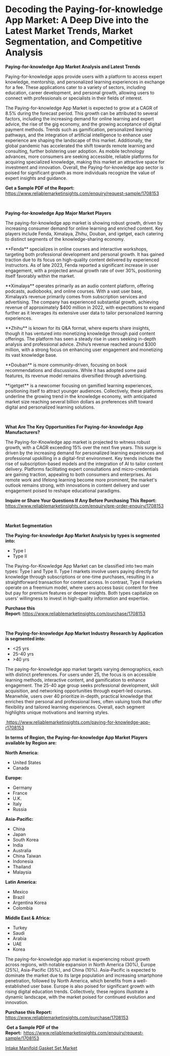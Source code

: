 <p><h1>Decoding the Paying-for-knowledge App Market: A Deep Dive into the Latest Market Trends, Market Segmentation, and Competitive Analysis</h1></p><p><strong>Paying-for-knowledge App Market Analysis and Latest Trends</strong></p>
<p><p>Paying-for-knowledge apps provide users with a platform to access expert knowledge, mentorship, and personalized learning experiences in exchange for a fee. These applications cater to a variety of sectors, including education, career development, and personal growth, allowing users to connect with professionals or specialists in their fields of interest.</p><p>The Paying-for-knowledge App Market is expected to grow at a CAGR of 8.5% during the forecast period. This growth can be attributed to several factors, including the increasing demand for online learning and expert advice, the rise of the gig economy, and the growing acceptance of digital payment methods. Trends such as gamification, personalized learning pathways, and the integration of artificial intelligence to enhance user experience are shaping the landscape of this market. Additionally, the global pandemic has accelerated the shift towards remote learning and consulting, further bolstering user adoption. As mobile technology advances, more consumers are seeking accessible, reliable platforms for acquiring specialized knowledge, making this market an attractive space for investment and innovation. Overall, the Paying-for-knowledge app sector is poised for significant growth as more individuals recognize the value of expert insights and guidance.</p></p>
<p><strong>Get a Sample PDF of the Report:&nbsp;</strong> <a href="https://www.reliablemarketinsights.com/enquiry/request-sample/1708153?utm_campaign=2117&utm_medium=2&utm_source=Github&utm_content=ia&utm_term=25032025&utm_id=paying-for-knowledge-app">https://www.reliablemarketinsights.com/enquiry/request-sample/1708153</a></p>
<p>&nbsp;</p>
<p><strong>Paying-for-knowledge App Major Market Players</strong></p>
<p><p>The paying-for-knowledge app market is showing robust growth, driven by increasing consumer demand for online learning and enriched content. Key players include Fenda, Ximalaya, Zhihu, Douban, and igetget, each catering to distinct segments of the knowledge-sharing economy.</p><p>**Fenda** specializes in online courses and interactive workshops, targeting both professional development and personal growth. It has gained traction due to its focus on high-quality content delivered by experienced instructors. As of late 2023, Fenda reported a significant increase in user engagement, with a projected annual growth rate of over 30%, positioning itself favorably within the market.</p><p>**Ximalaya** operates primarily as an audio content platform, offering podcasts, audiobooks, and online courses. With a vast user base, Ximalaya’s revenue primarily comes from subscription services and advertising. The company has experienced substantial growth, achieving revenue of approximately $400 million in 2022, with expectations to expand further as it leverages its extensive user data to tailor personalized learning experiences.</p><p>**Zhihu** is known for its Q&A format, where experts share insights, though it has ventured into monetizing knowledge through paid content offerings. The platform has seen a steady rise in users seeking in-depth analysis and professional advice. Zhihu’s revenue reached around $300 million, with a strong focus on enhancing user engagement and monetizing its vast knowledge base.</p><p>**Douban** is more community-driven, focusing on book recommendations and discussions. While it has adopted some paid features, its revenue model remains diversified through advertising.</p><p>**igetget** is a newcomer focusing on gamified learning experiences, positioning itself to attract younger audiences. Collectively, these platforms underline the growing trend in the knowledge economy, with anticipated market size reaching several billion dollars as preferences shift toward digital and personalized learning solutions.</p></p>
<p>&nbsp;</p>
<p><strong>What Are The Key Opportunities For Paying-for-knowledge App Manufacturers?</strong></p>
<p><p>The Paying-for-Knowledge app market is projected to witness robust growth, with a CAGR exceeding 15% over the next five years. This surge is driven by the increasing demand for personalized learning experiences and professional upskilling in a digital-first environment. Key trends include the rise of subscription-based models and the integration of AI to tailor content delivery. Platforms facilitating expert consultations and micro-credentials are gaining traction, appealing to both consumers and enterprises. As remote work and lifelong learning become more prominent, the market's outlook remains strong, with innovations in content delivery and user engagement poised to reshape educational paradigms.</p></p>
<p><strong>Inquire or Share Your Questions If Any Before Purchasing This Report:</strong> <a href="https://www.reliablemarketinsights.com/enquiry/pre-order-enquiry/1708153?utm_campaign=2117&utm_medium=2&utm_source=Github&utm_content=ia&utm_term=25032025&utm_id=paying-for-knowledge-app">https://www.reliablemarketinsights.com/enquiry/pre-order-enquiry/1708153</a></p>
<p>&nbsp;</p>
<p><strong>Market Segmentation</strong></p>
<p><strong>The Paying-for-knowledge App Market Analysis by types is segmented into:</strong></p>
<p><ul><li>Type I</li><li>Type II</li></ul></p>
<p><p>The Paying-for-Knowledge App Market can be classified into two main types: Type I and Type II. Type I markets involve users paying directly for knowledge through subscriptions or one-time purchases, resulting in a straightforward transaction for content access. In contrast, Type II markets operate on a freemium model, where users access basic content for free but pay for premium features or deeper insights. Both types capitalize on users' willingness to invest in high-quality information and expertise.</p></p>
<p><strong>Purchase this Report:&nbsp;</strong><a href="https://www.reliablemarketinsights.com/purchase/1708153?utm_campaign=2117&utm_medium=2&utm_source=Github&utm_content=ia&utm_term=25032025&utm_id=paying-for-knowledge-app">https://www.reliablemarketinsights.com/purchase/1708153</a></p>
<p>&nbsp;</p>
<p><strong>The Paying-for-knowledge App Market Industry Research by Application is segmented into:</strong></p>
<p><ul><li><25 yrs</li><li>25-40 yrs</li><li>>40 yrs</li></ul></p>
<p><p>The paying-for-knowledge app market targets varying demographics, each with distinct preferences. For users under 25, the focus is on accessible learning methods, interactive content, and gamification to enhance engagement. The 25-40 age group seeks professional development, skill acquisition, and networking opportunities through expert-led courses. Meanwhile, users over 40 prioritize in-depth, practical knowledge that enriches their personal and professional lives, often valuing tools that offer flexibility and tailored learning experiences. Overall, each segment highlights unique motivations and learning styles.</p></p>
<p><a href="https://www.reliablemarketinsights.com/paying-for-knowledge-app-r1708153?utm_campaign=2117&utm_medium=2&utm_source=Github&utm_content=ia&utm_term=25032025&utm_id=paying-for-knowledge-app">&nbsp;https://www.reliablemarketinsights.com/paying-for-knowledge-app-r1708153</a></p>
<p><strong>In terms of Region, the Paying-for-knowledge App Market Players available by Region are:</strong></p>
<p>
    <p> <strong> North America: </strong>
        <ul>
            <li>United States</li>
            <li>Canada</li>
        </ul>
        </p> 
    <p> <strong> Europe: </strong>
        <ul>
            <li>Germany</li>
            <li>France</li>
            <li>U.K.</li>
            <li>Italy</li>
            <li>Russia</li>
        </ul>
        </p> 
    <p> <strong> Asia-Pacific: </strong>
        <ul>
            <li>China</li>
            <li>Japan</li>
            <li>South Korea</li>
            <li>India</li>
            <li>Australia</li>
            <li>China Taiwan</li>
            <li>Indonesia</li>
            <li>Thailand</li>
            <li>Malaysia</li>
        </ul>
        </p> 
    <p> <strong> Latin America: </strong>
        <ul>
            <li>Mexico</li>
            <li>Brazil</li>
            <li>Argentina Korea</li>
            <li>Colombia</li>
        </ul>
        </p> 
    <p> <strong> Middle East & Africa: </strong>
        <ul>
            <li>Turkey</li>
            <li>Saudi</li>
            <li>Arabia</li>
            <li>UAE</li>
            <li>Korea</li>
        </ul>
    </p>
    </p>
<p><p>The paying-for-knowledge app market is experiencing robust growth across regions, with notable expansion in North America (30%), Europe (25%), Asia-Pacific (35%), and China (10%). Asia-Pacific is expected to dominate the market due to its large population and increasing smartphone penetration, followed by North America, which benefits from a well-established user base. Europe is also poised for significant growth with rising digital education trends. Collectively, these regions illustrate a dynamic landscape, with the market poised for continued evolution and innovation.</p></p>
<p><strong>Purchase this Report: </strong><a href="https://www.reliablemarketinsights.com/purchase/1708153?utm_campaign=2117&utm_medium=2&utm_source=Github&utm_content=ia&utm_term=25032025&utm_id=paying-for-knowledge-app">https://www.reliablemarketinsights.com/purchase/1708153</a></p>
<p>&nbsp;<strong>Get a Sample PDF of the Report:&nbsp;&nbsp;</strong><a href="https://www.reliablemarketinsights.com/enquiry/request-sample/1708153?utm_campaign=2117&utm_medium=2&utm_source=Github&utm_content=ia&utm_term=25032025&utm_id=paying-for-knowledge-app">https://www.reliablemarketinsights.com/enquiry/request-sample/1708153</a></p>
<p><strong></strong></p>
<p><p><a href="https://github.com/nathandecarvalho/Market-Research-Report-List-6/blob/main/intake-manifold-gasket-set-market.md?utm_campaign=2117&utm_medium=2&utm_source=Github&utm_content=ia&utm_term=25032025&utm_id=paying-for-knowledge-app">Intake Manifold Gasket Set Market</a></p></p>